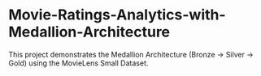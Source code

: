 # Movie-Ratings-Analytics-with-Medallion-Architecture
This project demonstrates the Medallion Architecture (Bronze → Silver → Gold) using the MovieLens Small Dataset.
